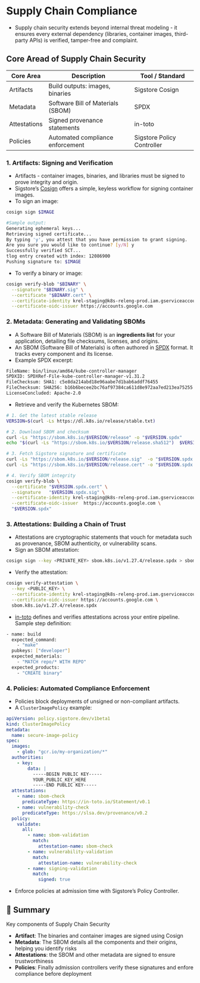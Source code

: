 # Supply Chain Compliance

- Supply chain security extends beyond internal threat modeling - it ensures every external dependency (libraries, container images, third-party APIs) is verified, tamper-free and complaint.

## Core Aread of Supply Chain Security

| Core Area | Description | Tool / Standard | 
|-----------|-------------|-----------------|
| Artifacts | Build outputs: images, binaries | Sigstore Cosign | 
| Metadata | Software Bill of Materials (SBOM) | SPDX | 
| Attestations | Signed provenance statements | in-toto | 
| Policies | Automated compliance enforcement | Sigstore Policy Controller |

### 1. Artifacts: Signing and Verification
- Artifacts - container images, binaries, and libraries must be signed to prove integrity and origin.
- Sigstore’s [Cosign](https://docs.sigstore.dev/cosign/) offers a simple, keyless workflow for signing container images.
- To sign an image:
```bash
cosign sign $IMAGE

#Sample output:
Generating ephemeral keys...
Retrieving signed certificate...
By typing 'y', you attest that you have permission to grant signing.
Are you sure you would like to continue? [y/N] y
Successfully verified SCT...
tlog entry created with index: 12086900
Pushing signature to: $IMAGE
```

- To verify a binary or image:
```bash
cosign verify-blob "$BINARY" \
  --signature "$BINARY.sig" \
  --certificate "$BINARY.cert" \
  --certificate-identity krel-staging@k8s-releng-prod.iam.gserviceaccount.com \
  --certificate-oidc-issuer https://accounts.google.com
```


### 2. Metadata: Generating and Validating SBOMs
- A Software Bill of Materials (SBOM) is an **ingredients list** for your application, detailing file checksums, licenses, and origins.
- An SBOM (Software Bill of Materials) is often authored in [SPDX](https://spdx.org/) format. It tracks every component and its license.
- Example SPDX excerpt:
```bash
FileName: bin/linux/amd64/kube-controller-manager
SPDXID: SPDXRef-File-kube-controller-manager-v1.31.2
FileChecksum: SHA1: c5e8da214abd18e96aabe7d1bab6addf76455
FileChecksum: SHA256: b16b6becee2bc76af97384ca611d8e972aa7ed213ea75255
LicenseConcluded: Apache-2.0
```

- Retrieve and verify the Kubernetes SBOM:
```bash
# 1. Get the latest stable release
VERSION=$(curl -Ls https://dl.k8s.io/release/stable.txt)

# 2. Download SBOM and checksum
curl -Ls "https://sbom.k8s.io/$VERSION/release" -o "$VERSION.spdx"
echo "$(curl -Ls "https://sbom.k8s.io/$VERSION/release.sha512")  $VERSION.spdx" | sha512sum --check

# 3. Fetch Sigstore signature and certificate
curl -Ls "https://sbom.k8s.io/$VERSION/release.sig"  -o "$VERSION.spdx.sig"
curl -Ls "https://sbom.k8s.io/$VERSION/release.cert" -o "$VERSION.spdx.cert"

# 4. Verify SBOM integrity
cosign verify-blob \
  --certificate "$VERSION.spdx.cert" \
  --signature   "$VERSION.spdx.sig" \
  --certificate-identity krel-staging@k8s-releng-prod.iam.gserviceaccount.com \
  --certificate-oidc-issuer  https://accounts.google.com \
  "$VERSION.spdx"
```

### 3. Attestations: Building a Chain of Trust
- Attestations are cryptographic statements that vouch for metadata such as provenance, SBOM authenticity, or vulnerability scans.
- Sign an SBOM attestation:
```bash
cosign sign --key <PRIVATE_KEY> sbom.k8s.io/v1.27.4/release.spdx > sbom.attestation
```
- Verify the attestation:
```bash
cosign verify-attestation \
  --key <PUBLIC_KEY> \
  --certificate-identity krel-staging@k8s-releng-prod.iam.gserviceaccount.com \
  --certificate-oidc-issuer https://accounts.google.com \
  sbom.k8s.io/v1.27.4/release.spdx
```

- [in-toto](https://in-toto.io/) defines and verifies attestations across your entire pipeline. Sample step definition:
```bash
- name: build
  expected_command:
    - "make"
  pubkeys: ["developer"]
  expected_materials:
    - "MATCH repo/* WITH REPO"
  expected_products:
    - "CREATE binary"
```

### 4. Policies: Automated Compliance Enforcement
- Policies block deployments of unsigned or non-compliant artifacts. 
- A `ClusterImagePolicy` example:
```yaml
apiVersion: policy.sigstore.dev/v1beta1
kind: ClusterImagePolicy
metadata:
  name: secure-image-policy
spec:
  images:
    - glob: "gcr.io/my-organization/*"
  authorities:
    - key:
        data: |
          -----BEGIN PUBLIC KEY-----
          YOUR_PUBLIC_KEY_HERE
          -----END PUBLIC KEY-----
  attestations:
    - name: sbom-check
      predicateType: https://in-toto.io/Statement/v0.1
    - name: vulnerability-check
      predicateType: https://slsa.dev/provenance/v0.2
  policy:
    validate:
      all:
        - name: sbom-validation
          match:
            attestation-name: sbom-check
        - name: vulnerability-validation
          match:
            attestation-name: vulnerability-check
        - name: signing-validation
          match:
            signed: true
```
- Enforce policies at admission time with Sigstore’s Policy Controller.

## 📌 Summary
Key components of Supply Chain Security
- **Artifact**: The binaries and container images are signed using Cosign
- **Metadata**: The SBOM details all the components and their origins, helping you identify risks
- **Attestations**: the SBOM and other metadata are signed to ensure trustworthiness
- **Policies**: Finally admission controllers verify these signatures and enfore compliance before deployment
